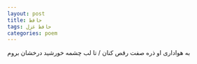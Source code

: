 ```yaml
---
layout: post
title: حافظ
tags: حافظ غزل
categories: poem
---
```


به هواداری او ذره صفت رقص کنان / تا لب چشمه خورشید درخشان بروم